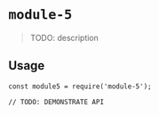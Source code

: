 # `module-5`

> TODO: description

## Usage

```
const module5 = require('module-5');

// TODO: DEMONSTRATE API
```
